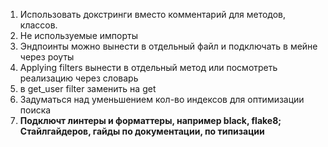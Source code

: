 1. Использовать докстринги вместо комментарий для методов, классов.
2. Не используемые импорты
3. Эндпоинты можно вынести в отдельный файл и подключать в мейне через роуты
4. Applying filters вынести в отдельный метод или посмотреть реализацию через словарь
5. в get_user filter заменить на get
6. Задуматься над уменьшением кол-во индексов для оптимизации поиска
7. **Подключт линтеры и форматтеры, например black, flake8; Стайлгайдеров, гайды по документации, по типизации**
